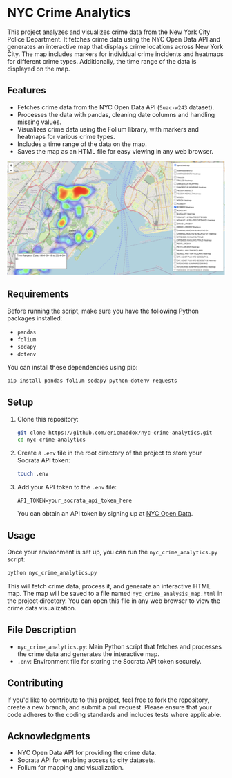 # NYC Crime Analytics

This project analyzes and visualizes crime data from the New York City Police Department. It fetches crime data using the NYC Open Data API and generates an interactive map that displays crime locations across New York City. The map includes markers for individual crime incidents and heatmaps for different crime types. Additionally, the time range of the data is displayed on the map.

## Features
- Fetches crime data from the NYC Open Data API (`5uac-w243` dataset).
- Processes the data with pandas, cleaning date columns and handling missing values.
- Visualizes crime data using the Folium library, with markers and heatmaps for various crime types.
- Includes a time range of the data on the map.
- Saves the map as an HTML file for easy viewing in any web browser.

![Heatmap Demo](https://github.com/ericmaddox/nyc-crime-analytics/blob/main/media/Heatmap_demo.jpg)

## Requirements
Before running the script, make sure you have the following Python packages installed:

- `pandas`
- `folium`
- `sodapy`
- `dotenv`

You can install these dependencies using pip:

```bash
pip install pandas folium sodapy python-dotenv requests
```

## Setup

1. Clone this repository:

   ```bash
   git clone https://github.com/ericmaddox/nyc-crime-analytics.git
   cd nyc-crime-analytics
   ```

2. Create a `.env` file in the root directory of the project to store your Socrata API token:

   ```bash
   touch .env
   ```

3. Add your API token to the `.env` file:

   ```
   API_TOKEN=your_socrata_api_token_here
   ```

   You can obtain an API token by signing up at [NYC Open Data](https://opendata.cityofnewyork.us/).

## Usage

Once your environment is set up, you can run the `nyc_crime_analytics.py` script:

```bash
python nyc_crime_analytics.py
```

This will fetch crime data, process it, and generate an interactive HTML map. The map will be saved to a file named `nyc_crime_analysis_map.html` in the project directory. You can open this file in any web browser to view the crime data visualization.

## File Description

- `nyc_crime_analytics.py`: Main Python script that fetches and processes the crime data and generates the interactive map.
- `.env`: Environment file for storing the Socrata API token securely.

## Contributing

If you'd like to contribute to this project, feel free to fork the repository, create a new branch, and submit a pull request. Please ensure that your code adheres to the coding standards and includes tests where applicable.

## Acknowledgments

- NYC Open Data API for providing the crime data.
- Socrata API for enabling access to city datasets.
- Folium for mapping and visualization.
